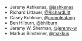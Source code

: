 - Jeremy Ashkenas, [@jashkenas](https://github.com/jashkenas)
- Richard Littauer, [@RichardLitt](https://github.com/RichardLitt)
- Casey Kuhlman, [@compleatang](https://github.com/compleatang)
- Ben Hilburn, [@bhilburn](https://github.com/bhilburn)
- Jeremy W. Sherman, [@jeremy-w](https://github.com/jeremy-w)
- Markus Binsteiner, [@makkus](https://github.com/makkus)
